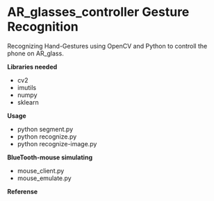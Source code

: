 # AR_glasses_controller Gesture Recognition

Recognizing Hand-Gestures using OpenCV and Python to controll the phone on AR_glass.

**Libraries needed**
* cv2
* imutils
* numpy
* sklearn

**Usage**
* python segment.py
* python recognize.py
* python recognize-image.py

**BlueTooth-mouse simulating**
* mouse_client.py
* mouse_emulate.py

**Referense**


[1]: https://gogul.dev/software/hand-gesture-recognition-p1/ "Hand Gesture Recognition using Python and OpenCV - Part 1"
[2]:https://gogul.dev/software/hand-gesture-recognition-p2/ "Hand Gesture Recognition using Python and OpenCV - Part 2"
